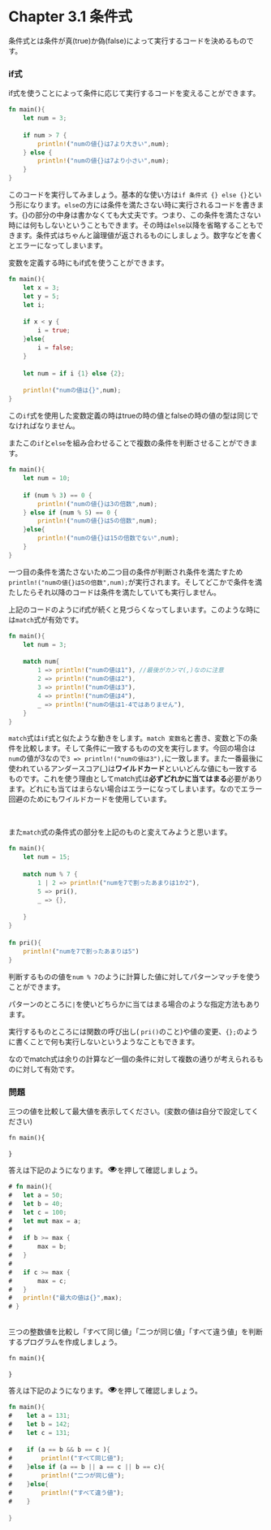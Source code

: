 # Chapter 3.1 条件式

条件式とは条件が真(true)か偽(false)によって実行するコードを決めるものです。

### if式
if式を使うことによって条件に応じて実行するコードを変えることができます。
```rust
fn main(){
    let num = 3;

    if num > 7 {
        println!("numの値{}は7より大きい",num);
    } else {
        println!("numの値{}は7より小さい",num);
    }
}
```
このコードを実行してみましょう。基本的な使い方は`if 条件式 {} else {}`という形になります。`else`の方には条件を満たさない時に実行されるコードを書きます。{}の部分の中身は書かなくても大丈夫です。つまり、この条件を満たさない時には何もしないということもできます。その時は`else`以降を省略することもできます。条件式はちゃんと論理値が返されるものにしましょう。数字などを書くとエラーになってしまいます。

変数を定義する時にもif式を使うことができます。
```rust
fn main(){
    let x = 3;
    let y = 5;
    let i;

    if x < y {
        i = true;
    }else{
        i = false;
    }

    let num = if i {1} else {2};

    println!("numの値は{}",num);
}
```
この`if`式を使用した変数定義の時はtrueの時の値とfalseの時の値の型は同じでなければなりません。

またこの`if`と`else`を組み合わせることで複数の条件を判断させることができます。

```rust
fn main(){
    let num = 10;

    if (num % 3) == 0 {
        println!("numの値{}は3の倍数",num);
    } else if (num % 5) == 0 {
        println!("numの値{}は5の倍数",num);
    }else{
        println!("numの値{}は15の倍数でない",num);
    }
}
```
一つ目の条件を満たさないため二つ目の条件が判断され条件を満たすため`println!("numの値{}は5の倍数",num);`が実行されます。そしてどこかで条件を満たしたらそれ以降のコードは条件を満たしていても実行しません。

上記のコードのようにif式が続くと見づらくなってしまいます。このような時には`match`式が有効です。
```rust
fn main(){
    let num = 3;

    match num{
        1 => println!("numの値は1"), //最後がカンマ(,)なのに注意
        2 => println!("numの値は2"),
        3 => println!("numの値は3"),
        4 => println!("numの値は4"),
        _ => println!("numの値は1-4ではありません"),
    }
}
```
`match`式は`if`式と似たような動きをします。`match 変数名`と書き、変数と下の条件を比較します。そして条件に一致するものの文を実行します。今回の場合は`num`の値が3なので`3 => println!("numの値は3"),`に一致します。また一番最後に使われているアンダースコア(_)は**ワイルドカード**といいどんな値にも一致するものです。これを使う理由としてmatch式は**必ずどれかに当てはまる**必要があります。どれにも当てはまらない場合はエラーになってしまいます。なのでエラー回避のためにもワイルドカードを使用しています。

<br>

また`match`式の条件式の部分を上記のものと変えてみようと思います。
```rust
fn main(){
    let num = 15;

    match num % 7 {
        1 | 2 => println!("numを7で割ったあまりは1か2"),
        5 => pri(),
        _ => {},

    }
}

fn pri(){
    println!("numを7で割ったあまりは5")
}
```
判断するものの値を`num % 7`のように計算した値に対してパターンマッチを使うことができます。

パターンのところに`|`を使いどちらかに当てはまる場合のような指定方法もあります。

実行するものところには関数の呼び出し( `pri()`のこと)や値の変更、`{};`のように書くことで何も実行しないというようなこともできます。

なのでmatch式は余りの計算など一個の条件に対して複数の通りが考えられるものに対して有効です。

### 問題　

三つの値を比較して最大値を表示してください。(変数の値は自分で設定してください)
```rust,editable
fn main(){

}
```
答えは下記のようになります。![表示](../img/%E8%A1%A8%E7%A4%BA.png)を押して確認しましょう。
```rust
# fn main(){
#   let a = 50;
#   let b = 40;
#   let c = 100;
#   let mut max = a;  
#   
#   if b >= max {
#       max = b;    
#   }
# 
#   if c >= max {
#       max = c;
#   }
#   println!("最大の値は{}",max);
# }



```

三つの整数値を比較し「すべて同じ値」「二つが同じ値」「すべて違う値」を判断するプログラムを作成しましょう。
```rust,editable
fn main(){

}
```
答えは下記のようになります。![表示](../img/%E8%A1%A8%E7%A4%BA.png)を押して確認しましょう。
```rust
fn main(){
#    let a = 131;
#    let b = 142;
#    let c = 131;

#    if (a == b && b == c ){
#        println!("すべて同じ値");
#    }else if (a == b || a == c || b == c){
#        println!("二つが同じ値");
#    }else{
#        println!("すべて違う値");
#    }

}
```